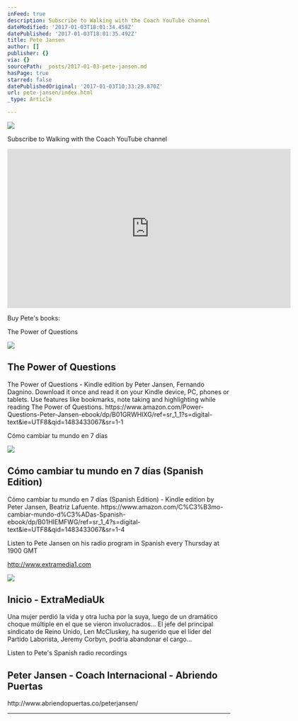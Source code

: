 ```yaml
---
inFeed: true
description: Subscribe to Walking with the Coach YouTube channel
dateModified: '2017-01-03T18:01:34.458Z'
datePublished: '2017-01-03T18:01:35.492Z'
title: Pete Jansen
author: []
publisher: {}
via: {}
sourcePath: _posts/2017-01-03-pete-jansen.md
hasPage: true
starred: false
datePublishedOriginal: '2017-01-03T10:33:29.870Z'
url: pete-jansen/index.html
_type: Article

---
```

![](https://the-grid-user-content.s3-us-west-2.amazonaws.com/a7247d37-6f04-41d1-89f9-34d9208e6ff0.jpg)

Subscribe to Walking with the Coach YouTube channel

<iframe src="https://cdn.embedly.com/widgets/media.html?src=https%3A%2F%2Fwww.youtube.com%2Fembed%2FZu4l1pHV7KA%3Ffeature%3Doembed&amp;url=http%3A%2F%2Fwww.youtube.com%2Fwatch%3Fv%3DZu4l1pHV7KA&amp;image=https%3A%2F%2Fi.ytimg.com%2Fvi%2FZu4l1pHV7KA%2Fhqdefault.jpg&amp;key=b7d04c9b404c499eba89ee7072e1c4f7&amp;type=text%2Fhtml&amp;schema=youtube" width="640" height="360" scrolling="no" frameborder="0" allowfullscreen="" style=""></iframe>

Buy Pete's books:

The Power of Questions

<article style=""><img src="https://images-na.ssl-images-amazon.com/images/I/51n8D2UGbZL.jpg" /><h1>The Power of Questions</h1><p>The Power of Questions - Kindle edition by Peter Jansen, Fernando Dagnino. Download it once and read it on your Kindle device, PC, phones or tablets. Use features like bookmarks, note taking and highlighting while reading The Power of Questions. https://www.amazon.com/Power-Questions-Peter-Jansen-ebook/dp/B01GRWHIXG/ref=sr_1_1?s=digital-text&amp;ie=UTF8&amp;qid=1483433067&amp;sr=1-1</p></article>

Cómo cambiar tu mundo en 7 días

<article style=""><img src="https://images-na.ssl-images-amazon.com/images/I/51AQgY-cN0L.jpg" /><h1>Cómo cambiar tu mundo en 7 días (Spanish Edition)</h1><p>Cómo cambiar tu mundo en 7 días (Spanish Edition) - Kindle edition by Peter Jansen, Beatriz Lafuente. https://www.amazon.com/C%C3%B3mo-cambiar-mundo-d%C3%ADas-Spanish-ebook/dp/B01HIEMFWG/ref=sr_1_4?s=digital-text&amp;ie=UTF8&amp;qid=1483433067&amp;sr=1-4</p></article>

Listen to Pete Jansen on his radio program in Spanish every Thursday at 1900 GMT

http://www.extramedia1.com

<article style=""><img src="https://s3-us-west-2.amazonaws.com/the-grid-img/p/097e3a58b199471bfcd26beff14b7343c01ed37f.jpg" /><h1>Inicio - ExtraMediaUk</h1><p>Una mujer perdió la vida y otra lucha por la suya, luego de un dramático choque múltiple en el que se vieron involucrados... El jefe del principal sindicato de Reino Unido, Len McCluskey, ha sugerido que el líder del Partido Laborista, Jeremy Corbyn, podría abandonar el cargo...</p></article>

Listen to Pete's Spanish radio recordings

<article style=""><h1>Peter Jansen - Coach Internacional - Abriendo Puertas</h1><p>http://www.abriendopuertas.co/peterjansen/</p></article>

---